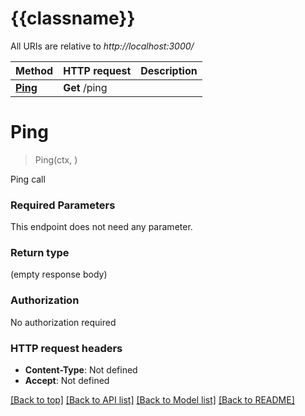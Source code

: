 # {{classname}}

All URIs are relative to *http://localhost:3000/*

Method | HTTP request | Description
------------- | ------------- | -------------
[**Ping**](PingApi.md#Ping) | **Get** /ping | 

# **Ping**
> Ping(ctx, )


Ping call

### Required Parameters
This endpoint does not need any parameter.

### Return type

 (empty response body)

### Authorization

No authorization required

### HTTP request headers

 - **Content-Type**: Not defined
 - **Accept**: Not defined

[[Back to top]](#) [[Back to API list]](../README.md#documentation-for-api-endpoints) [[Back to Model list]](../README.md#documentation-for-models) [[Back to README]](../README.md)

